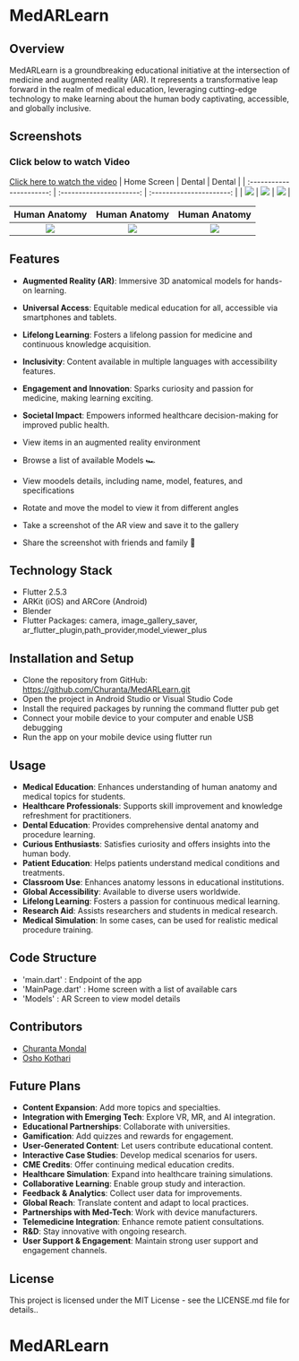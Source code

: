 # MedARLearn
## Overview
MedARLearn is a groundbreaking educational initiative at the intersection of medicine and augmented reality (AR). It represents a transformative leap forward in the realm of medical education, leveraging cutting-edge technology to make learning about the human body captivating, accessible, and globally inclusive.
## Screenshots
### Click below to watch Video
[Click here to watch the video](https://youtube.com/shorts/8CiHawyc4zg?feature=share)
|       Home Screen       |       Dental       |       Dental        |
| :----------------------: | :----------------------: | :----------------------: |
| ![](ScreenShots/M1.jpg) | ![](ScreenShots/M2.jpg) | ![](ScreenShots/M3.jpg) |

|       Human Anatomy       |       Human Anatomy       |       Human Anatomy        |
| :----------------------: | :----------------------: | :----------------------: |
| ![](ScreenShots/M4.jpg) | ![](ScreenShots/M5.jpg) | ![](ScreenShots/M7.jpg) |


## Features
- **Augmented Reality (AR)**: Immersive 3D anatomical models for hands-on learning.
- **Universal Access**: Equitable medical education for all, accessible via smartphones and tablets.
- **Lifelong Learning**: Fosters a lifelong passion for medicine and continuous knowledge acquisition.
- **Inclusivity**: Content available in multiple languages with accessibility features.
- **Engagement and Innovation**: Sparks curiosity and passion for medicine, making learning exciting.
- **Societal Impact**: Empowers informed healthcare decision-making for improved public health.

- View items in an augmented reality environment
- Browse a list of available Models 🏎️
- View moodels details, including name, model, features, and specifications
- Rotate and move the model to view it from different angles
- Take a screenshot of the AR view and save it to the gallery
- Share the screenshot with friends and family 📱

## Technology Stack

- Flutter 2.5.3
- ARKit (iOS) and ARCore (Android)
- Blender
- Flutter Packages: camera, image_gallery_saver, ar_flutter_plugin,path_provider,model_viewer_plus

## Installation and Setup

- Clone the repository from GitHub: https://github.com/Churanta/MedARLearn.git
- Open the project in Android Studio or Visual Studio Code
- Install the required packages by running the command flutter pub get
- Connect your mobile device to your computer and enable USB debugging
- Run the app on your mobile device using flutter run

## Usage

- **Medical Education**: Enhances understanding of human anatomy and medical topics for students.
- **Healthcare Professionals**: Supports skill improvement and knowledge refreshment for practitioners.
- **Dental Education**: Provides comprehensive dental anatomy and procedure learning.
- **Curious Enthusiasts**: Satisfies curiosity and offers insights into the human body.
- **Patient Education**: Helps patients understand medical conditions and treatments.
- **Classroom Use**: Enhances anatomy lessons in educational institutions.
- **Global Accessibility**: Available to diverse users worldwide.
- **Lifelong Learning**: Fosters a passion for continuous medical learning.
- **Research Aid**: Assists researchers and students in medical research.
- **Medical Simulation**: In some cases, can be used for realistic medical procedure training.

## Code Structure

- 'main.dart' : Endpoint of the app
- 'MainPage.dart' : Home screen with a list of available cars
- 'Models' : AR Screen to view model details

## Contributors

- [Churanta Mondal](https://github.com/Churanta)
- [Osho Kothari](https://in.linkedin.com/in/oshokothari)


## Future Plans

- **Content Expansion**: Add more topics and specialties.
- **Integration with Emerging Tech**: Explore VR, MR, and AI integration.
- **Educational Partnerships**: Collaborate with universities.
- **Gamification**: Add quizzes and rewards for engagement.
- **User-Generated Content**: Let users contribute educational content.
- **Interactive Case Studies**: Develop medical scenarios for users.
- **CME Credits**: Offer continuing medical education credits.
- **Healthcare Simulation**: Expand into healthcare training simulations.
- **Collaborative Learning**: Enable group study and interaction.
- **Feedback & Analytics**: Collect user data for improvements.
- **Global Reach**: Translate content and adapt to local practices.
- **Partnerships with Med-Tech**: Work with device manufacturers.
- **Telemedicine Integration**: Enhance remote patient consultations.
- **R&D**: Stay innovative with ongoing research.
- **User Support & Engagement**: Maintain strong user support and engagement channels.



## License

This project is licensed under the MIT License - see the LICENSE.md file for details..
# MedARLearn
